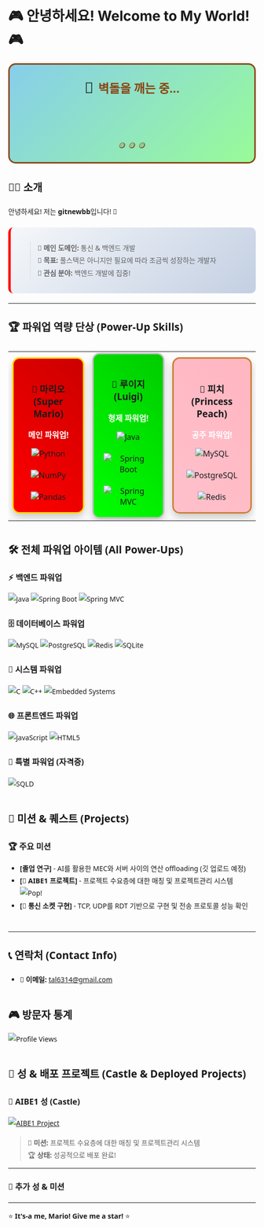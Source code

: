 # 🎮 안녕하세요! Welcome to My World! 🎮

<div style="font-family: 'Segoe UI', Tahoma, Geneva, Verdana, sans-serif; line-height: 1.8;">

<!-- 마리오 벽돌 깨기 애니메이션 -->
<div style="text-align: center; margin: 20px 0; padding: 20px; background: linear-gradient(135deg, #87CEEB 0%, #98FB98 100%); border-radius: 15px; border: 3px solid #8B4513;">
  <div style="display: flex; justify-content: center; align-items: center; gap: 10px; margin-bottom: 15px;">
    <div style="animation: marioJump 2s infinite; font-size: 30px;">🍄</div>
    <div style="font-size: 24px; font-weight: bold; color: #8B4513;">벽돌을 깨는 중...</div>
  </div>
  
  <div style="display: flex; justify-content: center; gap: 5px; font-size: 28px; font-weight: bold;">
    <span style="animation: letterAppear 0.5s 0.5s both; color: #FFD700;">g</span>
    <span style="animation: letterAppear 0.5s 1s both; color: #FFD700;">i</span>
    <span style="animation: letterAppear 0.5s 1.5s both; color: #FFD700;">t</span>
    <span style="animation: letterAppear 0.5s 2s both; color: #FFD700;">n</span>
    <span style="animation: letterAppear 0.5s 2.5s both; color: #FFD700;">e</span>
    <span style="animation: letterAppear 0.5s 3s both; color: #FFD700;">w</span>
    <span style="animation: letterAppear 0.5s 3.5s both; color: #FFD700;">b</span>
    <span style="animation: letterAppear 0.5s 4s both; color: #FFD700;">b</span>
  </div>
  
  <div style="margin-top: 10px; font-size: 16px; color: #8B4513;">
    <span style="animation: coinSpin 0.5s 4.5s infinite;">🪙</span>
    <span style="animation: coinSpin 0.5s 4.7s infinite;">🪙</span>
    <span style="animation: coinSpin 0.5s 4.9s infinite;">🪙</span>
  </div>
</div>

<style>
@keyframes marioJump {
  0%, 100% { transform: translateY(0px); }
  50% { transform: translateY(-10px); }
}

@keyframes letterAppear {
  0% { 
    opacity: 0; 
    transform: translateY(-20px) scale(0.5); 
    color: #FFD700;
  }
  50% { 
    opacity: 0.5; 
    transform: translateY(-10px) scale(0.8); 
    color: #FFA500;
  }
  100% { 
    opacity: 1; 
    transform: translateY(0px) scale(1); 
    color: #FFD700;
  }
}

@keyframes coinSpin {
  0% { transform: rotateY(0deg); }
  100% { transform: rotateY(360deg); }
}
</style>

## 👨‍💻 소개
안녕하세요! 저는 **gitnewbb**입니다! 🍄

<div style="margin: 20px 0; padding: 15px; background: linear-gradient(135deg, #f5f7fa 0%, #c3cfe2 100%); border-radius: 10px; border-left: 5px solid #FF0000;">

> 🎯 **메인 도메인:** 통신 & 백엔드 개발  
> 🌟 **목표:** 풀스택은 아니지만 필요에 따라 조금씩 성장하는 개발자  
> 🚀 **관심 분야:** 백엔드 개발에 집중!

</div>

---

## 🏆 파워업 역량 단상 (Power-Up Skills)

<div style="margin: 30px 0;">

<div align="center">
  <table>
    <tr>
      <td align="center" width="200">
        <div style="background: linear-gradient(45deg, #FF0000, #CC0000); padding: 20px; border-radius: 15px; box-shadow: 0 8px 16px rgba(0,0,0,0.2); border: 3px solid #FFD700;">
          <h3>🥇 마리오 (Super Mario)</h3>
          <p style="color: white; font-weight: bold;">메인 파워업!</p>
          <img src="https://img.shields.io/badge/Python-3776AB?style=for-the-badge&logo=python&logoColor=white" alt="Python">
          <br><br>
          <img src="https://img.shields.io/badge/Numpy-013243?style=for-the-badge&logo=numpy&logoColor=white" alt="NumPy">
          <br><br>
          <img src="https://img.shields.io/badge/Pandas-150458?style=for-the-badge&logo=pandas&logoColor=white" alt="Pandas">
        </div>
      </td>
      <td align="center" width="200">
        <div style="background: linear-gradient(45deg, #00FF00, #00CC00); padding: 20px; border-radius: 15px; box-shadow: 0 8px 16px rgba(0,0,0,0.2); border: 3px solid #C0C0C0;">
          <h3>🥈 루이지 (Luigi)</h3>
          <p style="color: white; font-weight: bold;">형제 파워업!</p>
          <img src="https://img.shields.io/badge/Java-ED8B00?style=for-the-badge&logo=openjdk&logoColor=white" alt="Java">
          <br><br>
          <img src="https://img.shields.io/badge/Spring_Boot-6DB33F?style=for-the-badge&logo=spring-boot&logoColor=white" alt="Spring Boot">
          <br><br>
          <img src="https://img.shields.io/badge/Spring_MVC-6DB33F?style=for-the-badge&logo=spring&logoColor=white" alt="Spring MVC">
        </div>
      </td>
      <td align="center" width="200">
        <div style="background: linear-gradient(45deg, #FFC0CB, #FFB6C1); padding: 20px; border-radius: 15px; box-shadow: 0 8px 16px rgba(0,0,0,0.2); border: 3px solid #CD7F32;">
          <h3>🥉 피치 (Princess Peach)</h3>
          <p style="color: white; font-weight: bold;">공주 파워업!</p>
          <img src="https://img.shields.io/badge/MySQL-4479A1?style=for-the-badge&logo=mysql&logoColor=white" alt="MySQL">
          <br><br>
          <img src="https://img.shields.io/badge/PostgreSQL-316192?style=for-the-badge&logo=postgresql&logoColor=white" alt="PostgreSQL">
          <br><br>
          <img src="https://img.shields.io/badge/Redis-DC382D?style=for-the-badge&logo=redis&logoColor=white" alt="Redis">
        </div>
      </td>
    </tr>
  </table>
</div>

</div>

<div style="margin: 40px 0;">

## 🛠️ 전체 파워업 아이템 (All Power-Ups)

### ⚡ 백엔드 파워업
![Java](https://img.shields.io/badge/Java-ED8B00?style=for-the-badge&logo=openjdk&logoColor=white)
![Spring Boot](https://img.shields.io/badge/Spring_Boot-6DB33F?style=for-the-badge&logo=spring-boot&logoColor=white)
![Spring MVC](https://img.shields.io/badge/Spring_MVC-6DB33F?style=for-the-badge&logo=spring&logoColor=white)

### 🗄️ 데이터베이스 파워업
![MySQL](https://img.shields.io/badge/MySQL-4479A1?style=for-the-badge&logo=mysql&logoColor=white)
![PostgreSQL](https://img.shields.io/badge/PostgreSQL-316192?style=for-the-badge&logo=postgresql&logoColor=white)
![Redis](https://img.shields.io/badge/Redis-DC382D?style=for-the-badge&logo=redis&logoColor=white)
![SQLite](https://img.shields.io/badge/SQLite-07405E?style=for-the-badge&logo=sqlite&logoColor=white)

### 🔧 시스템 파워업
![C](https://img.shields.io/badge/C-00599C?style=for-the-badge&logo=c&logoColor=white)
![C++](https://img.shields.io/badge/C%2B%2B-00599C?style=for-the-badge&logo=c%2B%2B&logoColor=white)
![Embedded Systems](https://img.shields.io/badge/Embedded-000000?style=for-the-badge&logo=arduino&logoColor=white)

### 🌐 프론트엔드 파워업
![JavaScript](https://img.shields.io/badge/JavaScript-F7DF1E?style=for-the-badge&logo=javascript&logoColor=black)
![HTML5](https://img.shields.io/badge/HTML5-E34F26?style=for-the-badge&logo=html5&logoColor=white)

### 📜 특별 파워업 (자격증)
![SQLD](https://img.shields.io/badge/SQLD-4479A1?style=for-the-badge&logo=mysql&logoColor=white)

</div>

<div style="margin: 40px 0;">

## 🚀 미션 & 퀘스트 (Projects)

### 🏆 주요 미션
- **[졸업 연구]** - AI를 활용한 MEC와 서버 사이의 연산 offloading (깃 업로드 예정)
- **[🤖 AIBE1 프로젝트]** - 프로젝트 수요층에 대한 매칭 및 프로젝트관리 시스템 ![Pop!](https://github.com/gitnewbb/AIBE1-Project2-Team01)
- **[📡 통신 소켓 구현]** - TCP, UDP를 RDT 기반으로 구현 및 전송 프로토콜 성능 확인

</div>

<div style="margin: 40px 0;">

<!-- ## GitHub 통계
![GitHub Stats](https://github-readme-stats.vercel.app/api?username=YOUR_USERNAME&show_icons=true&theme=radical) -->

---

## 📞 연락처 (Contact Info)
- 📧 **이메일:** tal6314@gmail.com

</div>

<div style="margin: 40px 0;">

## 🎮 방문자 통계
![Profile Views](https://komarev.com/ghpvc/?username=YOUR_USERNAME&color=brightgreen)

</div>

<div style="margin: 40px 0;">

## 🏰 성 & 배포 프로젝트 (Castle & Deployed Projects)

### 🏰 AIBE1 성 (Castle)
[![AIBE1 Project](https://img.shields.io/badge/AIBE1_Project-000000?style=for-the-badge&logo=github&logoColor=white)](https://github.com/gitnewbb/AIBE1-Project2-Team01)

> 🚀 **미션:** 프로젝트 수요층에 대한 매칭 및 프로젝트관리 시스템  
> 🏆 **상태:** 성공적으로 배포 완료!

---

### 🔗 추가 성 & 미션
<!-- 여기에 새로운 배포 프로젝트를 추가하세요 -->
<!-- 예시:
### 🌐 새로운 성
[![Project Name](https://img.shields.io/badge/Project_Name-000000?style=for-the-badge&logo=github&logoColor=white)](https://github.com/username/project)

프로젝트 설명
-->

---

⭐ **It's-a me, Mario! Give me a star!** ⭐

</div>

